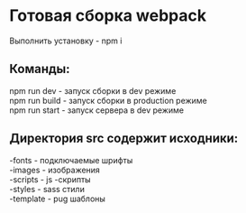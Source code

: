 # Готовая сборка webpack
Выполнить установку - npm i

## Команды:<br/>

npm run dev - запуск сборки в dev режиме<br/>
npm run build - запуск сборки в production режиме<br/>
npm run start - запуск сервера в dev режиме<br/>

## Директория src содержит исходники:<br/>

-fonts - подключаемые шрифты <br/>
-images - изображения <br/>
-scripts - js -скрипты <br/>
-styles - sass стили <br/>
-template - pug шаблоны <br/>
